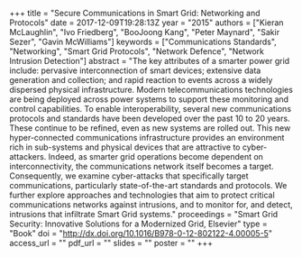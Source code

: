 +++
title = "Secure Communications in Smart Grid: Networking and Protocols"
date = 2017-12-09T19:28:13Z
year = "2015"
authors = ["Kieran McLaughlin", "Ivo Friedberg", "BooJoong Kang", "Peter Maynard", "Sakir Sezer", "Gavin McWilliams"]
keywords = ["Communications Standards", "Networking", "Smart Grid Protocols", "Network Defence", "Network Intrusion Detection"]
abstract = "The key attributes of a smarter power grid include: pervasive interconnection of smart devices; extensive data generation and collection; and rapid reaction to events across a widely dispersed physical infrastructure. Modern telecommunications technologies are being deployed across power systems to support these monitoring and control capabilities. To enable interoperability, several new communications protocols and standards have been developed over the past 10 to 20 years. These continue to be refined, even as new systems are rolled out. This new hyper-connected communications infrastructure provides an environment rich in sub-systems and physical devices that are attractive to cyber-attackers. Indeed, as smarter grid operations become dependent on interconnectivity, the communications network itself becomes a target. Consequently, we examine cyber-attacks that specifically target communications, particularly state-of-the-art standards and protocols. We further explore approaches and technologies that aim to protect critical communications networks against intrusions, and to monitor for, and detect, intrusions that infiltrate Smart Grid systems."
proceedings = "Smart Grid Security: Innovative Solutions for a Modernized Grid, Elsevier"
type = "Book"
doi = "http://dx.doi.org/10.1016/B978-0-12-802122-4.00005-5"
access_url = ""
pdf_url = ""
slides = ""
poster = ""
+++
